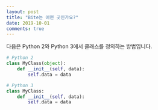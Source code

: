 ```yaml
---
layout: post
title: "Bite는 어떤 곳인가요?"
date: 2019-10-01
comments: true
---
```


다음은 Python 2와 Python 3에서 클래스를 정의하는 방법입니다.

```python
# Python 2
class MyClass(object):
    def __init__(self, data):
        self.data = data
```

```python
# Python 3
class MyClass:
    def __init__(self, data):
        self.data = data
```

